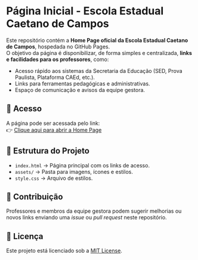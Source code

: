 # Página Inicial - Escola Estadual Caetano de Campos

Este repositório contém a **Home Page oficial da Escola Estadual Caetano de Campos**, hospedada no GitHub Pages.  
O objetivo da página é disponibilizar, de forma simples e centralizada, **links e facilidades para os professores**, como:

- Acesso rápido aos sistemas da Secretaria da Educação (SED, Prova Paulista, Plataforma CAEd, etc.).
- Links para ferramentas pedagógicas e administrativas.
- Espaço de comunicação e avisos da equipe gestora.

## 🚀 Acesso
A página pode ser acessada pelo link:  
👉 [Clique aqui para abrir a Home Page](https://seu-usuario.github.io/nome-do-repositorio/)

## 📂 Estrutura do Projeto
- `index.html` → Página principal com os links de acesso.  
- `assets/` → Pasta para imagens, ícones e estilos.  
- `style.css` → Arquivo de estilos.  

## 👥 Contribuição
Professores e membros da equipe gestora podem sugerir melhorias ou novos links enviando uma *issue* ou *pull request* neste repositório.

## 📜 Licença
Este projeto está licenciado sob a [MIT License](./LICENSE).
